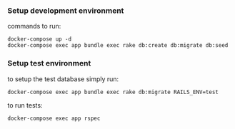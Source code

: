 ### Setup development environment
commands to run:
```
docker-compose up -d
docker-compose exec app bundle exec rake db:create db:migrate db:seed
```

### Setup test environment
to setup the test database simply run:
```
docker-compose exec app bundle exec rake db:migrate RAILS_ENV=test
```

to run tests:
```
docker-compose exec app rspec
```